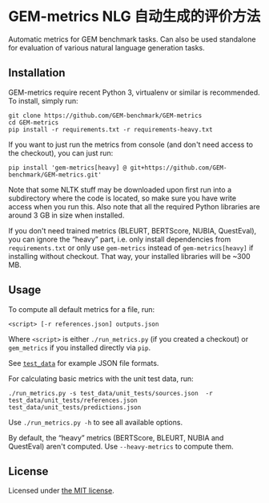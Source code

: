 GEM-metrics
NLG 自动生成的评价方法
===========
Automatic metrics for GEM benchmark tasks. Can also be used standalone for evaluation of various natural 
language generation tasks.

Installation
------------

GEM-metrics require recent Python 3, virtualenv or similar is recommended. To install, simply run:
```
git clone https://github.com/GEM-benchmark/GEM-metrics
cd GEM-metrics
pip install -r requirements.txt -r requirements-heavy.txt
```

If you want to just run the metrics from console (and don't need access to the checkout), you can just run:
```
pip install 'gem-metrics[heavy] @ git+https://github.com/GEM-benchmark/GEM-metrics.git'
```

Note that some NLTK stuff may be downloaded upon first run into a subdirectory where the code is located, 
so make sure you have write access when you run this.
Also note that all the required Python libraries are around 3 GB in size when installed.

If you don't need trained metrics (BLEURT, BERTScore, NUBIA, QuestEval), you can ignore the “heavy” part, 
i.e. only install dependencies from `requirements.txt` or only use `gem-metrics` instead of `gem-metrics[heavy]`
if installing without checkout. That way, your installed libraries will be ~300 MB.

Usage
-----

To compute all default metrics for a file, run:
```
<script> [-r references.json] outputs.json
```
Where `<script>` is either `./run_metrics.py` (if you created a checkout) or `gem_metrics` if you installed directly via `pip`.

See [`test_data`](test_data/) for example JSON file formats.

For calculating basic metrics with the unit test data, run:
```
./run_metrics.py -s test_data/unit_tests/sources.json  -r test_data/unit_tests/references.json test_data/unit_tests/predictions.json
```

Use `./run_metrics.py -h` to see all available options.

By default, the “heavy” metrics (BERTScore, BLEURT, NUBIA and QuestEval) aren't computed. Use `--heavy-metrics` to compute them.


License
-------
Licensed under [the MIT license](LICENSE).

